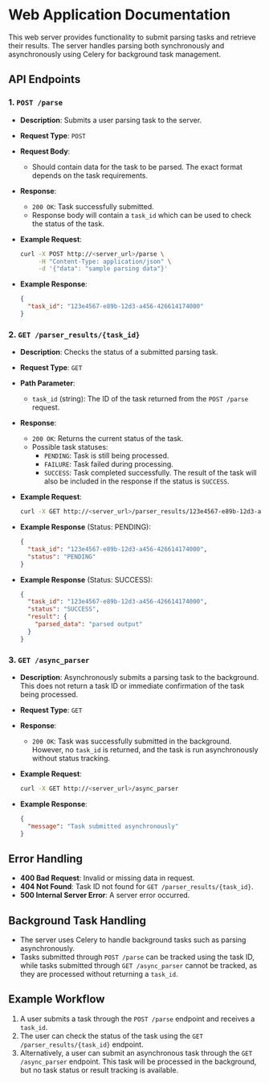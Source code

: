 # Web Application Documentation

This web server provides functionality to submit parsing tasks and retrieve their results. The server handles parsing both synchronously and asynchronously using Celery for background task management.

## API Endpoints

### 1. `POST /parse`

- **Description**: Submits a user parsing task to the server.
- **Request Type**: `POST`
- **Request Body**: 
  - Should contain data for the task to be parsed. The exact format depends on the task requirements.
- **Response**: 
  - `200 OK`: Task successfully submitted.
  - Response body will contain a `task_id` which can be used to check the status of the task.
  
- **Example Request**:
  ```bash
  curl -X POST http://<server_url>/parse \
       -H "Content-Type: application/json" \
       -d '{"data": "sample parsing data"}'
  ```
  
- **Example Response**:
  ```json
  {
    "task_id": "123e4567-e89b-12d3-a456-426614174000"
  }
  ```

### 2. `GET /parser_results/{task_id}`

- **Description**: Checks the status of a submitted parsing task.
- **Request Type**: `GET`
- **Path Parameter**:
  - `task_id` (string): The ID of the task returned from the `POST /parse` request.
  
- **Response**:
  - `200 OK`: Returns the current status of the task.
  - Possible task statuses:
    - `PENDING`: Task is still being processed.
    - `FAILURE`: Task failed during processing.
    - `SUCCESS`: Task completed successfully. The result of the task will also be included in the response if the status is `SUCCESS`.
    
- **Example Request**:
  ```bash
  curl -X GET http://<server_url>/parser_results/123e4567-e89b-12d3-a456-426614174000
  ```

- **Example Response** (Status: PENDING):
  ```json
  {
    "task_id": "123e4567-e89b-12d3-a456-426614174000",
    "status": "PENDING"
  }
  ```

- **Example Response** (Status: SUCCESS):
  ```json
  {
    "task_id": "123e4567-e89b-12d3-a456-426614174000",
    "status": "SUCCESS",
    "result": {
      "parsed_data": "parsed output"
    }
  }
  ```

### 3. `GET /async_parser`

- **Description**: Asynchronously submits a parsing task to the background. This does not return a task ID or immediate confirmation of the task being processed.
- **Request Type**: `GET`
- **Response**:
  - `200 OK`: Task was successfully submitted in the background. However, no `task_id` is returned, and the task is run asynchronously without status tracking.

- **Example Request**:
  ```bash
  curl -X GET http://<server_url>/async_parser
  ```

- **Example Response**:
  ```json
  {
    "message": "Task submitted asynchronously"
  }
  ```

## Error Handling

- **400 Bad Request**: Invalid or missing data in request.
- **404 Not Found**: Task ID not found for `GET /parser_results/{task_id}`.
- **500 Internal Server Error**: A server error occurred.

## Background Task Handling

- The server uses Celery to handle background tasks such as parsing asynchronously.
- Tasks submitted through `POST /parse` can be tracked using the task ID, while tasks submitted through `GET /async_parser` cannot be tracked, as they are processed without returning a `task_id`.

## Example Workflow

1. A user submits a task through the `POST /parse` endpoint and receives a `task_id`.
2. The user can check the status of the task using the `GET /parser_results/{task_id}` endpoint.
3. Alternatively, a user can submit an asynchronous task through the `GET /async_parser` endpoint. This task will be processed in the background, but no task status or result tracking is available.